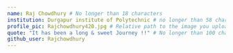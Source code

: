 ```yaml
---
name: Raj Chowdhury # No longer than 18 characters
institution: Durgapur institute of Polytechnic # no longer than 58 characters
profile_pic: Rajchowdhury420.jpg # Relative path to the image you uploaded
quote: "It has been a long & sweet Journey !!" # No longer than 100 characters
github_user: Rajchowdhury
---
```

